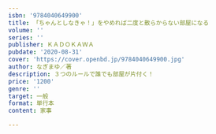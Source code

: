 ```yaml
---
isbn: '9784040649900'
title: 「ちゃんとしなきゃ！」をやめれば二度と散らからない部屋になる
volume: ''
series: ''
publisher: ＫＡＤＯＫＡＷＡ
pubdate: '2020-08-31'
cover: 'https://cover.openbd.jp/9784040649900.jpg'
author: なぎまゆ／著
description: ３つのルールで誰でも部屋が片付く！
price: '1200'
genre: ''
target: 一般
format: 単行本
content: 家事

---
```

